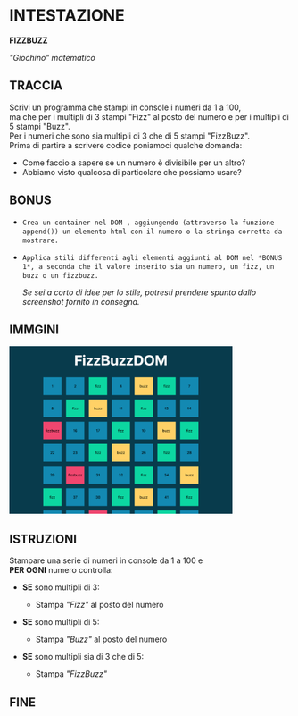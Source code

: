 # INTESTAZIONE

**FIZZBUZZ**

_"Giochino" matematico_

## TRACCIA

Scrivi un programma che stampi in console i numeri da 1 a 100,  
ma che per i multipli di 3 stampi "Fizz" al posto del numero e per i multipli di 5 stampi "Buzz".  
Per i numeri che sono sia multipli di 3 che di 5 stampi "FizzBuzz".  
Prima di partire a scrivere codice poniamoci qualche domanda:

- Come faccio a sapere se un numero è divisibile per un altro?
- Abbiamo visto qualcosa di particolare che possiamo usare?

## BONUS

-     Crea un container nel DOM , aggiungendo (attraverso la funzione append()) un elemento html con il numero o la stringa corretta da mostrare.
-     Applica stili differenti agli elementi aggiunti al DOM nel *BONUS 1*, a seconda che il valore inserito sia un numero, un fizz, un buzz o un fizzbuzz.
  _Se sei a corto di idee per lo stile, potresti prendere spunto dallo screenshot fornito in consegna._

## IMMGINI

<img src="./IMG/Untitled.png" width="400" height="300">

## ISTRUZIONI

Stampare una serie di numeri in console da 1 a 100 e  
**PER OGNI** numero controlla:

- **SE** sono multipli di 3:

  - Stampa _"Fizz"_ al posto del numero

- **SE** sono multipli di 5:

  - Stampa _"Buzz"_ al posto del numero

- **SE** sono multipli sia di 3 che di 5:
  - Stampa _"FizzBuzz"_

## FINE
